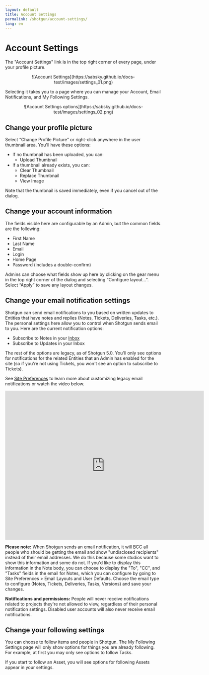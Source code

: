 ```yaml
---
layout: default
title: Account Settings
permalink: /shotgun/account-settings/
lang: en
---
```


# Account Settings

The "Account Settings" link is in the top right corner of every page, under your profile picture.

<center>![Account Settings](https://sabsky.github.io/docs-test/images/settings_01.png)</center>

Selecting it takes you to a page where you can manage your Account, Email Notifications, and My Following Settings.

<center>![Account Settings options](https://sabsky.github.io/docs-test/images/settings_02.png)</center>

## Change your profile picture

Select “Change Profile Picture” or right-click anywhere in the user thumbnail area. You'll have these options:

* If no thumbnail has been uploaded, you can:
  * Upload Thumbnail
* If a thumbnail already exists, you can:
  * Clear Thumbnail
  * Replace Thumbnail
  * View Image

Note that the thumbnail is saved immediately, even if you cancel out of the dialog.

## Change your account information

The fields visible here are configurable by an Admin, but the common fields are the following:

* First Name
* Last Name
* Email
* Login
* Home Page
* Password (includes a double-confirm)

Admins can choose what fields show up here by clicking on the gear menu in the top right corner of the dialog and selecting “Configure layout…”. Select “Apply” to save any layout changes.

## Change your email notification settings

Shotgun can send email notifications to you based on written updates to Entities that have notes and replies (Notes, Tickets, Deliveries, Tasks, etc.). The personal settings here allow you to control when Shotgun sends email to you. Here are the current notification options:

* Subscribe to Notes in your [Inbox](https://support.shotgunsoftware.com/hc/en-us/articles/219031268-Inbox-and-following)
* Subscribe to Updates in your Inbox

The rest of the options are legacy, as of Shotgun 5.0. You'll only see options for notifications for the related Entities that an Admin has enabled for the site (so if you're not using Tickets, you won't see an option to subscribe to Tickets).

See [Site Preferences](https://support.shotgunsoftware.com/entries/21632-site-preferences) to learn more about customizing legacy email notifications or watch the video below.

<iframe src="https://www.youtube.com/embed/-5u6sB_-21Q" width="640" height="480" frameborder="0" allowfullscreen=""></iframe>

**Please note:** When Shotgun sends an email notification, it will BCC all people who should be getting the email and show "undisclosed recipients" instead of their email addresses. We do this because some studios want to show this information and some do not. If you'd like to display this information in the Note body, you can choose to display the "To", "CC", and "Tasks" fields in the email for Notes, which you can configure by going to Site Preferences &gt; Email Layouts and User Defaults. Choose the email type to configure (Notes, Tickets, Deliveries, Tasks, Versions) and save your changes.

**Notifications and permissions:** People will never receive notifications related to projects they're not allowed to view, regardless of their personal notification settings. Disabled user accounts will also never receive email notifications.

## Change your following settings

You can choose to follow items and people in Shotgun. The My Following Settings page will only show options for things you are already following. For example, at first you may only see options to follow Tasks.

If you start to follow an Asset, you will see options for following Assets appear in your settings.
